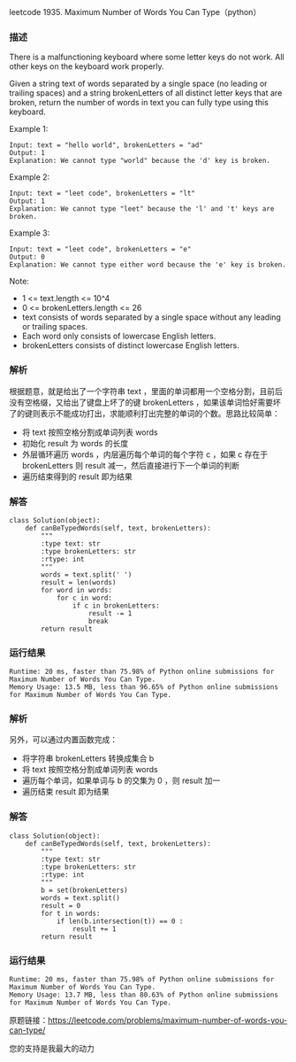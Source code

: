 leetcode  1935. Maximum Number of Words You Can Type（python）

### 描述


There is a malfunctioning keyboard where some letter keys do not work. All other keys on the keyboard work properly.

Given a string text of words separated by a single space (no leading or trailing spaces) and a string brokenLetters of all distinct letter keys that are broken, return the number of words in text you can fully type using this keyboard.


Example 1:

	Input: text = "hello world", brokenLetters = "ad"
	Output: 1
	Explanation: We cannot type "world" because the 'd' key is broken.

	
Example 2:

	Input: text = "leet code", brokenLetters = "lt"
	Output: 1
	Explanation: We cannot type "leet" because the 'l' and 't' keys are broken.


Example 3:

	Input: text = "leet code", brokenLetters = "e"
	Output: 0
	Explanation: We cannot type either word because the 'e' key is broken.





Note:

* 1 <= text.length <= 10^4
* 0 <= brokenLetters.length <= 26
* text consists of words separated by a single space without any leading or trailing spaces.
* Each word only consists of lowercase English letters.
* brokenLetters consists of distinct lowercase English letters.


### 解析


根据题意，就是给出了一个字符串 text ，里面的单词都用一个空格分割，且前后没有空格缀，又给出了键盘上坏了的键 brokenLetters ，如果该单词恰好需要坏了的键则表示不能成功打出，求能顺利打出完整的单词的个数。思路比较简单：

* 将 text 按照空格分割成单词列表 words
* 初始化 result 为 words 的长度
* 外层循环遍历 words ，内层遍历每个单词的每个字符 c ，如果 c 存在于 brokenLetters 则 result 减一，然后直接进行下一个单词的判断
* 遍历结束得到的 result 即为结果

### 解答
				
	class Solution(object):
	    def canBeTypedWords(self, text, brokenLetters):
	        """
	        :type text: str
	        :type brokenLetters: str
	        :rtype: int
	        """
	        words = text.split(' ')
	        result = len(words)
	        for word in words:
	            for c in word:
	                if c in brokenLetters:
	                    result -= 1
	                    break
	        return result

            	      
			
### 运行结果

	
	Runtime: 20 ms, faster than 75.98% of Python online submissions for Maximum Number of Words You Can Type.
	Memory Usage: 13.5 MB, less than 96.65% of Python online submissions for Maximum Number of Words You Can Type.


### 解析


另外，可以通过内置函数完成：

* 将字符串 brokenLetters 转换成集合 b
* 将 text 按照空格分割成单词列表 words
* 遍历每个单词，如果单词与 b 的交集为 0 ，则 result 加一
* 遍历结束 result 即为结果


### 解答

	class Solution(object):
	    def canBeTypedWords(self, text, brokenLetters):
	        """
	        :type text: str
	        :type brokenLetters: str
	        :rtype: int
	        """
	        b = set(brokenLetters)
	        words = text.split()
	        result = 0
	        for t in words:
	            if len(b.intersection(t)) == 0 :
	                result += 1
	        return result

### 运行结果

	Runtime: 20 ms, faster than 75.98% of Python online submissions for Maximum Number of Words You Can Type.
	Memory Usage: 13.7 MB, less than 80.63% of Python online submissions for Maximum Number of Words You Can Type.
	
原题链接：https://leetcode.com/problems/maximum-number-of-words-you-can-type/



您的支持是我最大的动力
